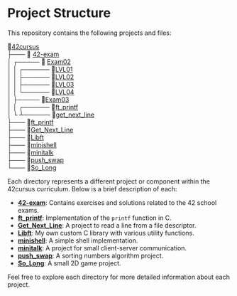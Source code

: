 # Project Structure

This repository contains the following projects and files:

📁[42cursus](https://github.com/eduaserr/42cursus)\
├─── 📁 [42-exam](https://github.com/eduaserr/42-exam/)\
│	┌───── 📁 [Exam02](https://github.com/eduaserr/42-exam/Exam02)\
│	│	┌──────	📁[LVL01](https://github.com/eduaserr/42-exam/tree/main/Exam02/LVL01)\
│	│	├──────	📁[LVL02](https://github.com/eduaserr/42-exam/tree/main/Exam02/LVL02)\
│	│	├──────	📁[LVL03](https://github.com/eduaserr/42-exam/tree/main/Exam02/LVL03)\
│	│	└──────	📁[LVL04](https://github.com/eduaserr/42-exam/tree/main/Exam02/LVL04)\
│	├─────	📁[Exam03](https://github.com/eduaserr/Exam03)\
│	│	┌──────	📁[ft_printf](https://github.com/eduaserr/42-exam/tree/main/Exam03/ft_printf)\
│	└	┴──────	📁[get_next_line](https://github.com/eduaserr/42-exam/tree/main/Exam03/get_next_line)\
├───  📁[ft_printf](https://github.com/eduaserr/ft_printf)\
├───  📁[Get_Next_Line](https://github.com/eduaserr/Get_Next_Line)\
├───  📁[Libft](https://github.com/eduaserr/Libft)\
├───  📁[minishell](https://github.com/eduaserr/minishell)\
├───  📁[minitalk](https://github.com/eduaserr/minitalk)\
├───  📁[push_swap](https://github.com/eduaserr/push_swap)\
└───  📁[So_Long](https://github.com/eduaserr/So_Long)

Each directory represents a different project or component within the 42cursus curriculum. Below is a brief description of each:

- **[42-exam](https://github.com/eduaserr/42-exam)**: Contains exercises and solutions related to the 42 school exams.
- **[ft_printf](https://github.com/eduaserr/ft_printf)**: Implementation of the `printf` function in C.
- **[Get_Next_Line](https://github.com/eduaserr/Get_Next_Line)**: A project to read a line from a file descriptor.
- **[Libft](https://github.com/eduaserr/Libft)**: My own custom C library with various utility functions.
- **[minishell](https://github.com/eduaserr/minishell)**: A simple shell implementation.
- **[minitalk](https://github.com/eduaserr/minitalk)**: A project for small client-server communication.
- **[push_swap](https://github.com/eduaserr/push_swap)**: A sorting numbers algorithm project.
- **[So_Long](https://github.com/eduaserr/So_Long)**: A small 2D game project.

Feel free to explore each directory for more detailed information about each project.

